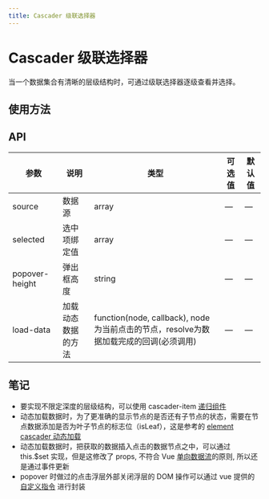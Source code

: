 ```yaml
---
title: Cascader 级联选择器
---
```

# Cascader 级联选择器
当一个数据集合有清晰的层级结构时，可通过级联选择器逐级查看并选择。


## 使用方法

<ClientOnly>
<cascader-demos />
</ClientOnly>

## API

| 参数              | 说明        | 类型                                                                 | 可选值 | 默认值 |
|-----------------|-----------|--------------------------------------------------------------------|-----|-----|
| source          | 数据源       | array                                                              | —	  | —	  |
| selected        | 选中项绑定值	   | array                                                              | —   | —	  |
| popover\-height | 弹出框高度     | string                                                             | —   | —   |
| load\-data      | 加载动态数据的方法 | function\(node, callback\), node为当前点击的节点，resolve为数据加载完成的回调\(必须调用\) | —   | —   |


## 笔记
- 要实现不限定深度的层级结构，可以使用 cascader-item [递归组件](https://cn.vuejs.org/v2/guide/components-edge-cases.html#%E9%80%92%E5%BD%92%E7%BB%84%E4%BB%B6)
- 动态加载数据时，为了更准确的显示节点的是否还有子节点的状态，需要在节点数据添加是否为叶子节点的标志位（isLeaf），这是参考的 [element cascader 动态加载](https://element.eleme.cn/#/zh-CN/component/cascader#dong-tai-jia-zai)
- 动态加载数据时，把获取的数据插入点击的数据节点之中，可以通过 this.$set 实现，但是这修改了 props, 不符合 Vue [单向数据流](https://cn.vuejs.org/v2/guide/components-props.html#%E5%8D%95%E5%90%91%E6%95%B0%E6%8D%AE%E6%B5%81)的原则, 所以还是通过事件更新
- popover 时做过的点击浮层外部关闭浮层的 DOM 操作可以通过 vue 提供的[自定义指令](https://cn.vuejs.org/v2/guide/custom-directive.html#ad) 进行封装